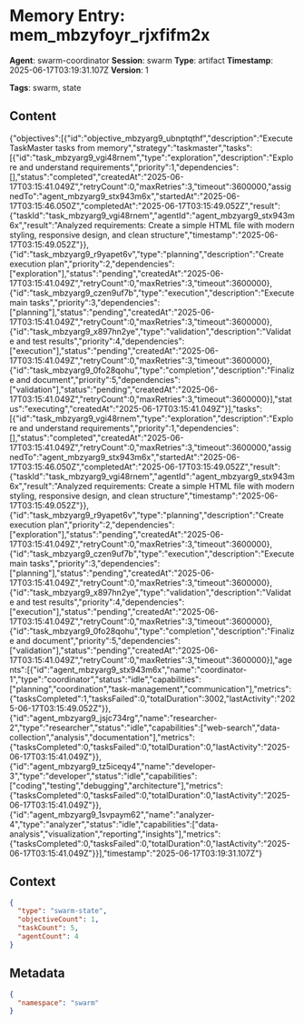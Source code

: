 # Memory Entry: mem_mbzyfoyr_rjxfifm2x

**Agent**: swarm-coordinator
**Session**: swarm
**Type**: artifact
**Timestamp**: 2025-06-17T03:19:31.107Z
**Version**: 1

**Tags**: swarm, state

## Content

{"objectives":[{"id":"objective_mbzyarg9_ubnptqthf","description":"Execute TaskMaster tasks from memory","strategy":"taskmaster","tasks":[{"id":"task_mbzyarg9_vgi48rnem","type":"exploration","description":"Explore and understand requirements","priority":1,"dependencies":[],"status":"completed","createdAt":"2025-06-17T03:15:41.049Z","retryCount":0,"maxRetries":3,"timeout":3600000,"assignedTo":"agent_mbzyarg9_stx943m6x","startedAt":"2025-06-17T03:15:46.050Z","completedAt":"2025-06-17T03:15:49.052Z","result":{"taskId":"task_mbzyarg9_vgi48rnem","agentId":"agent_mbzyarg9_stx943m6x","result":"Analyzed requirements: Create a simple HTML file with modern styling, responsive design, and clean structure","timestamp":"2025-06-17T03:15:49.052Z"}},{"id":"task_mbzyarg9_r9yapet6v","type":"planning","description":"Create execution plan","priority":2,"dependencies":["exploration"],"status":"pending","createdAt":"2025-06-17T03:15:41.049Z","retryCount":0,"maxRetries":3,"timeout":3600000},{"id":"task_mbzyarg9_czen9uf7b","type":"execution","description":"Execute main tasks","priority":3,"dependencies":["planning"],"status":"pending","createdAt":"2025-06-17T03:15:41.049Z","retryCount":0,"maxRetries":3,"timeout":3600000},{"id":"task_mbzyarg9_x897hn2ye","type":"validation","description":"Validate and test results","priority":4,"dependencies":["execution"],"status":"pending","createdAt":"2025-06-17T03:15:41.049Z","retryCount":0,"maxRetries":3,"timeout":3600000},{"id":"task_mbzyarg9_0fo28qohu","type":"completion","description":"Finalize and document","priority":5,"dependencies":["validation"],"status":"pending","createdAt":"2025-06-17T03:15:41.049Z","retryCount":0,"maxRetries":3,"timeout":3600000}],"status":"executing","createdAt":"2025-06-17T03:15:41.049Z"}],"tasks":[{"id":"task_mbzyarg9_vgi48rnem","type":"exploration","description":"Explore and understand requirements","priority":1,"dependencies":[],"status":"completed","createdAt":"2025-06-17T03:15:41.049Z","retryCount":0,"maxRetries":3,"timeout":3600000,"assignedTo":"agent_mbzyarg9_stx943m6x","startedAt":"2025-06-17T03:15:46.050Z","completedAt":"2025-06-17T03:15:49.052Z","result":{"taskId":"task_mbzyarg9_vgi48rnem","agentId":"agent_mbzyarg9_stx943m6x","result":"Analyzed requirements: Create a simple HTML file with modern styling, responsive design, and clean structure","timestamp":"2025-06-17T03:15:49.052Z"}},{"id":"task_mbzyarg9_r9yapet6v","type":"planning","description":"Create execution plan","priority":2,"dependencies":["exploration"],"status":"pending","createdAt":"2025-06-17T03:15:41.049Z","retryCount":0,"maxRetries":3,"timeout":3600000},{"id":"task_mbzyarg9_czen9uf7b","type":"execution","description":"Execute main tasks","priority":3,"dependencies":["planning"],"status":"pending","createdAt":"2025-06-17T03:15:41.049Z","retryCount":0,"maxRetries":3,"timeout":3600000},{"id":"task_mbzyarg9_x897hn2ye","type":"validation","description":"Validate and test results","priority":4,"dependencies":["execution"],"status":"pending","createdAt":"2025-06-17T03:15:41.049Z","retryCount":0,"maxRetries":3,"timeout":3600000},{"id":"task_mbzyarg9_0fo28qohu","type":"completion","description":"Finalize and document","priority":5,"dependencies":["validation"],"status":"pending","createdAt":"2025-06-17T03:15:41.049Z","retryCount":0,"maxRetries":3,"timeout":3600000}],"agents":[{"id":"agent_mbzyarg9_stx943m6x","name":"coordinator-1","type":"coordinator","status":"idle","capabilities":["planning","coordination","task-management","communication"],"metrics":{"tasksCompleted":1,"tasksFailed":0,"totalDuration":3002,"lastActivity":"2025-06-17T03:15:49.052Z"}},{"id":"agent_mbzyarg9_jsjc734rg","name":"researcher-2","type":"researcher","status":"idle","capabilities":["web-search","data-collection","analysis","documentation"],"metrics":{"tasksCompleted":0,"tasksFailed":0,"totalDuration":0,"lastActivity":"2025-06-17T03:15:41.049Z"}},{"id":"agent_mbzyarg9_tz5iceqy4","name":"developer-3","type":"developer","status":"idle","capabilities":["coding","testing","debugging","architecture"],"metrics":{"tasksCompleted":0,"tasksFailed":0,"totalDuration":0,"lastActivity":"2025-06-17T03:15:41.049Z"}},{"id":"agent_mbzyarg9_1svpaym62","name":"analyzer-4","type":"analyzer","status":"idle","capabilities":["data-analysis","visualization","reporting","insights"],"metrics":{"tasksCompleted":0,"tasksFailed":0,"totalDuration":0,"lastActivity":"2025-06-17T03:15:41.049Z"}}],"timestamp":"2025-06-17T03:19:31.107Z"}

## Context

```json
{
  "type": "swarm-state",
  "objectiveCount": 1,
  "taskCount": 5,
  "agentCount": 4
}
```

## Metadata

```json
{
  "namespace": "swarm"
}
```

